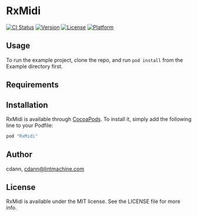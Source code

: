 # RxMidi

[![CI Status](http://img.shields.io/travis/cdann/RxMidi.svg?style=flat)](https://travis-ci.org/cdann/RxMidi)
[![Version](https://img.shields.io/cocoapods/v/RxMidi.svg?style=flat)](http://cocoapods.org/pods/RxMidi)
[![License](https://img.shields.io/cocoapods/l/RxMidi.svg?style=flat)](http://cocoapods.org/pods/RxMidi)
[![Platform](https://img.shields.io/cocoapods/p/RxMidi.svg?style=flat)](http://cocoapods.org/pods/RxMidi)

## Usage

To run the example project, clone the repo, and run `pod install` from the Example directory first.

## Requirements

## Installation

RxMidi is available through [CocoaPods](http://cocoapods.org). To install
it, simply add the following line to your Podfile:

```ruby
pod "RxMidi"
```

## Author

cdann, cdann@lintmachine.com

## License

RxMidi is available under the MIT license. See the LICENSE file for more info.
